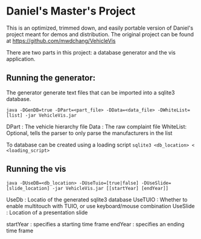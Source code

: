 Daniel's Master's Project 
===

This is an optimized, trimmed down, and easily portable version of Daniel's project meant for demos and distribution. The original project can be found at https://github.com/mwdchang/VehicleVis

There are two parts in this project: a database generator and the vis application. 

Running the generator:
---
The generator generate text files that can be imported into a sqlite3 database.

`java -DGenDB=true -DPart=<part_file> -DData=<data_file> -DWhiteList=[list] -jar VehicleVis.jar`

DPart : The vehicle hierarchy file
Data  : The raw complaint file
WhiteList: Optional, tells the parser to only parse the manufacturers in the list

To database can be created using a loading script
`sqlite3 <db_location> < <loading_script>`




Running the vis
---
`java -DUseDB=<db_location> -DUseTuio=[true|false] -DUseSlide=[slide_location] -jar VehicleVis.jar [[startYear] [endYear]]`


UseDb : Locatio of the generated sqlite3 database
UseTUIO : Whether to enable multitouch with TUIO, or use keyboard/mouse combination
UseSlide : Location of a presentation slide

startYear : specifies a starting time frame
endYear : specifies an ending time frame
